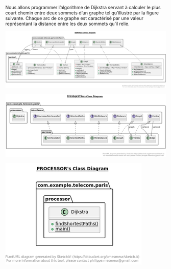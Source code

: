 Nous allons programmer l’algorithme de Dijkstra servant à calculer le plus court chemin entre deux sommets d’un graphe tel qu’illustré par la figure suivante. Chaque arc de ce graphe est caractérisé par une valeur représentant la distance entre les deux sommets qu’il relie.


![img_1.png](img_1.png)

![img_3.png](img_3.png)

![img_4.png](img_4.png)